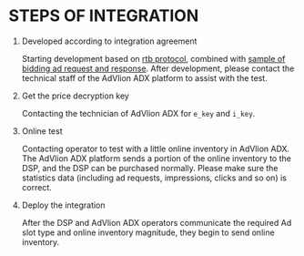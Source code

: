 # STEPS OF INTEGRATION

1. Developed according to integration agreement

    Starting development based on [rtb protocol](rtb_protocol.md), combined with [sample of bidding ad request and response](sample_of_request_and_response.md). After development, please contact the technical staff of the AdVlion ADX platform to assist with the test.

2. Get the price decryption key

    Contacting the technician of AdVlion ADX for `e_key` and `i_key`.

4. Online test

    Contacting operator to test with a little online inventory in AdVlion ADX. The AdVlion ADX platform sends a portion of the online inventory to the DSP, and the DSP can be purchased normally. Please make sure the statistics data (including ad requests, impressions, clicks and so on) is correct.

5. Deploy the integration

   After the DSP and AdVlion ADX operators communicate the required Ad slot type and online inventory magnitude, they begin to send online inventory.